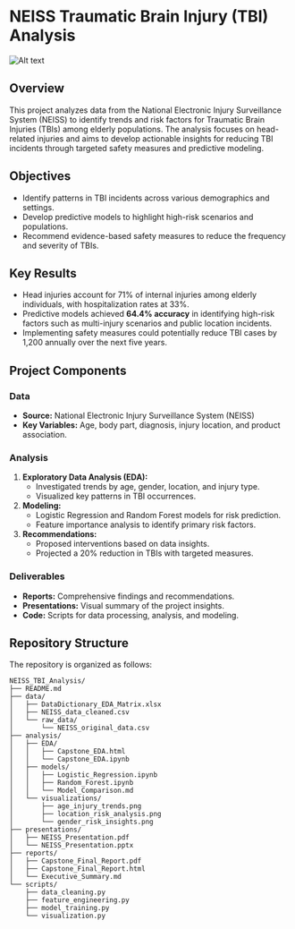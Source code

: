 # NEISS Traumatic Brain Injury (TBI) Analysis
![Alt text](Analysis/Images/TBI)
## Overview
This project analyzes data from the National Electronic Injury Surveillance System (NEISS) to identify trends and risk factors for Traumatic Brain Injuries (TBIs) among elderly populations. The analysis focuses on head-related injuries and aims to develop actionable insights for reducing TBI incidents through targeted safety measures and predictive modeling.

## Objectives
- Identify patterns in TBI incidents across various demographics and settings.
- Develop predictive models to highlight high-risk scenarios and populations.
- Recommend evidence-based safety measures to reduce the frequency and severity of TBIs.

## Key Results
- Head injuries account for 71% of internal injuries among elderly individuals, with hospitalization rates at 33%.
- Predictive models achieved **64.4% accuracy** in identifying high-risk factors such as multi-injury scenarios and public location incidents.
- Implementing safety measures could potentially reduce TBI cases by 1,200 annually over the next five years.

## Project Components

### Data
- **Source:** National Electronic Injury Surveillance System (NEISS)
- **Key Variables:** Age, body part, diagnosis, injury location, and product association.

### Analysis
1. **Exploratory Data Analysis (EDA):**
   - Investigated trends by age, gender, location, and injury type.
   - Visualized key patterns in TBI occurrences.
2. **Modeling:**
   - Logistic Regression and Random Forest models for risk prediction.
   - Feature importance analysis to identify primary risk factors.
3. **Recommendations:**
   - Proposed interventions based on data insights.
   - Projected a 20% reduction in TBIs with targeted measures.

### Deliverables
- **Reports:** Comprehensive findings and recommendations.
- **Presentations:** Visual summary of the project insights.
- **Code:** Scripts for data processing, analysis, and modeling.

## Repository Structure
The repository is organized as follows:

```plaintext
NEISS_TBI_Analysis/
├── README.md
├── data/
│   ├── DataDictionary_EDA_Matrix.xlsx
│   ├── NEISS_data_cleaned.csv
│   └── raw_data/
│       └── NEISS_original_data.csv
├── analysis/
│   ├── EDA/
│   │   ├── Capstone_EDA.html
│   │   └── Capstone_EDA.ipynb
│   ├── models/
│   │   ├── Logistic_Regression.ipynb
│   │   ├── Random_Forest.ipynb
│   │   └── Model_Comparison.md
│   └── visualizations/
│       ├── age_injury_trends.png
│       ├── location_risk_analysis.png
│       └── gender_risk_insights.png
├── presentations/
│   ├── NEISS_Presentation.pdf
│   └── NEISS_Presentation.pptx
├── reports/
│   ├── Capstone_Final_Report.pdf
│   ├── Capstone_Final_Report.html
│   └── Executive_Summary.md
└── scripts/
    ├── data_cleaning.py
    ├── feature_engineering.py
    ├── model_training.py
    └── visualization.py

